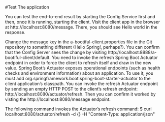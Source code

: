 #Test The application

You can test the end-to-end result by starting the Config Service first and then, once it is running, starting the client. Visit the client app in the browser at http://localhost:8080/message. There, you should see Hello world in the response.

Change the message key in the a-bootiful-client.properties file in the Git repository to something different (Hello Spring!, perhaps?). You can confirm that the Config Server sees the change by visiting http://localhost:8888/a-bootiful-client/default. You need to invoke the refresh Spring Boot Actuator endpoint in order to force the client to refresh itself and draw in the new value. Spring Boot’s Actuator exposes operational endpoints (such as health checks and environment information) about an application. To use it, you must add org.springframework.boot:spring-boot-starter-actuator to the client application’s classpath. You can invoke the refresh Actuator endpoint by sending an empty HTTP POST to the client’s refresh endpoint: http://localhost:8080/actuator/refresh. Then you can confirm it worked by visting the http://localhost:8080/message endpoint.

The following command invokes the Actuator’s refresh command:
$ curl localhost:8080/actuator/refresh -d {} -H "Content-Type: application/json"

